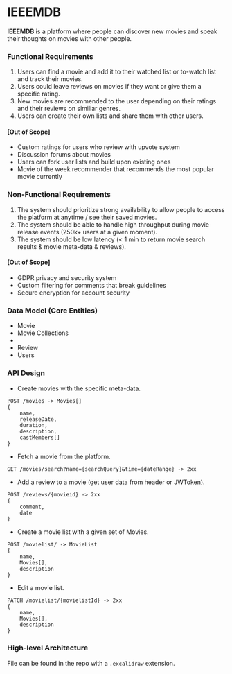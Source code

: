 # IEEEMDB

**IEEEMDB** is a platform where people can discover new movies and speak their thoughts on movies with other people.

### Functional Requirements

1. Users can find a movie and add it to their watched list or to-watch list and track their movies.
2. Users could leave reviews on movies if they want or give them a specific rating.
3. New movies are recommended to the user depending on their ratings and their reviews on similiar genres.
4. Users can create their own lists and share them with other users.

#### [Out of Scope]

- Custom ratings for users who review with upvote system
- Discussion forums about movies
- Users can fork user lists and build upon existing ones
- Movie of the week recommender that recommends the most popular movie currently

### Non-Functional Requirements

1. The system should prioritize strong availability to allow people to access the platform at anytime / see their saved movies.
2. The system should be able to handle high throughput during movie release events (250k+ users at a given moment).
3. The system should be low latency (< 1 min to return movie search results & movie meta-data & reviews).

#### [Out of Scope]

- GDPR privacy and security system
- Custom filtering for comments that break guidelines
- Secure encryption for account security

### Data Model (Core Entities)

- Movie
- Movie Collections
- 
- Review
- Users

### API Design

- Create movies with the specific meta-data.
```
POST /movies -> Movies[]
{
    name,
    releaseDate,
    duration,
    description,
    castMembers[]
}
```

- Fetch a movie from the platform.
```
GET /movies/search?name={searchQuery}&time={dateRange} -> 2xx
```

- Add a review to a movie (get user data from header or JWToken).
```
POST /reviews/{movieid} -> 2xx
{
    comment,
    date
}
```

- Create a movie list with a given set of Movies.
```
POST /movielist/ -> MovieList
{
    name,
    Movies[],
    description
}
```

- Edit a movie list.
```
PATCH /movielist/{movielistId} -> 2xx
{
    name,
    Movies[],
    description
}
```

### High-level Architecture

File can be found in the repo with a `.excalidraw` extension.

